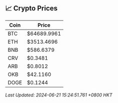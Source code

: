 ## 📈 Crypto Prices

| Coin | Price |
| ---- | ----- |
| BTC | $64689.9961 |
| ETH | $3513.4696 |
| BNB | $586.6379 |
| CRV | $0.3481 |
| ARB | $0.8012 |
| OKB | $42.1160 |
| DOGE | $0.1244 |

_Last Updated: 2024-06-21 15:24:51.761 +0800 HKT_